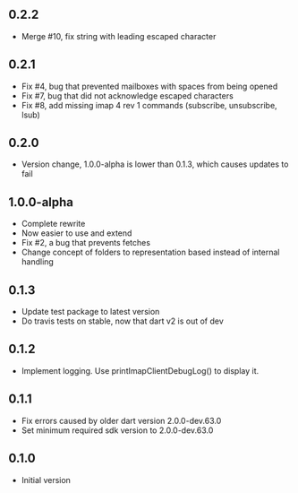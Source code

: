## 0.2.2

- Merge #10, fix string with leading escaped character

## 0.2.1

- Fix #4, bug that prevented mailboxes with spaces from being opened
- Fix #7, bug that did not acknowledge escaped characters
- Fix #8, add missing imap 4 rev 1 commands (subscribe, unsubscribe, lsub)

## 0.2.0

- Version change, 1.0.0-alpha is lower than 0.1.3, which causes updates to fail

## 1.0.0-alpha

- Complete rewrite
- Now easier to use and extend
- Fix #2, a bug that prevents fetches
- Change concept of folders to representation based instead of internal handling

## 0.1.3

- Update test package to latest version
- Do travis tests on stable, now that dart v2 is out of dev

## 0.1.2

- Implement logging. Use printImapClientDebugLog() to display it.

## 0.1.1

- Fix errors caused by older dart version 2.0.0-dev.63.0
- Set minimum required sdk version to 2.0.0-dev.63.0

## 0.1.0

- Initial version
